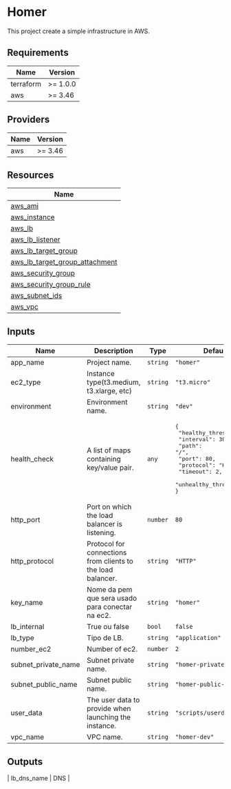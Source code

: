 # Homer

This project create a simple infrastructure in AWS.


## Requirements

| Name | Version |
|------|---------|
| terraform | >= 1.0.0 |
| aws | >= 3.46 |

## Providers

| Name | Version |
|------|---------|
| aws | >= 3.46 |


## Resources

| Name |
|------|
| [aws_ami](https://registry.terraform.io/providers/hashicorp/aws/latest/docs/data-sources/ami) |
| [aws_instance](https://registry.terraform.io/providers/hashicorp/aws/latest/docs/resources/instance) |
| [aws_lb](https://registry.terraform.io/providers/hashicorp/aws/latest/docs/resources/lb) |
| [aws_lb_listener](https://registry.terraform.io/providers/hashicorp/aws/latest/docs/resources/lb_listener) |
| [aws_lb_target_group](https://registry.terraform.io/providers/hashicorp/aws/latest/docs/resources/lb_target_group) |
| [aws_lb_target_group_attachment](https://registry.terraform.io/providers/hashicorp/aws/latest/docs/resources/lb_target_group_attachment) |
| [aws_security_group](https://registry.terraform.io/providers/hashicorp/aws/latest/docs/resources/security_group) |
| [aws_security_group_rule](https://registry.terraform.io/providers/hashicorp/aws/latest/docs/resources/security_group_rule) |
| [aws_subnet_ids](https://registry.terraform.io/providers/hashicorp/aws/latest/docs/data-sources/subnet_ids) |
| [aws_vpc](https://registry.terraform.io/providers/hashicorp/aws/latest/docs/data-sources/vpc) |

## Inputs

| Name | Description | Type | Default | Required |
|------|-------------|------|---------|:--------:|
| app\_name | Project name. | `string` | `"homer"` | no |
| ec2\_type | Instance type(t3.medium, t3.xlarge, etc) | `string` | `"t3.micro"` | no |
| environment | Environment name. | `string` | `"dev"` | no |
| health\_check | A list of maps containing key/value pair. | `any` | <pre>{<br>  "healthy_threshold": 3,<br>  "interval": 30,<br>  "path": "/",<br>  "port": 80,<br>  "protocol": "HTTP",<br>  "timeout": 2,<br>  "unhealthy_threshold": 5<br>}</pre> | no |
| http\_port | Port on which the load balancer is listening. | `number` | `80` | no |
| http\_protocol | Protocol for connections from clients to the load balancer. | `string` | `"HTTP"` | no |
| key\_name | Nome da pem que sera usado para conectar na ec2. | `string` | `"homer"` | no |
| lb\_internal | True  ou false | `bool` | `false` | no |
| lb\_type | Tipo de LB. | `string` | `"application"` | no |
| number\_ec2 | Number of ec2. | `number` | `2` | no |
| subnet\_private\_name | Subnet private name. | `string` | `"homer-private-dev"` | no |
| subnet\_public\_name | Subnet public name. | `string` | `"homer-public-dev"` | no |
| user\_data | The user data to provide when launching the instance. | `string` | `"scripts/userdata.sh"` | no |
| vpc\_name | VPC name. | `string` | `"homer-dev"` | no |

## Outputs

| lb\_dns\_name | DNS |
